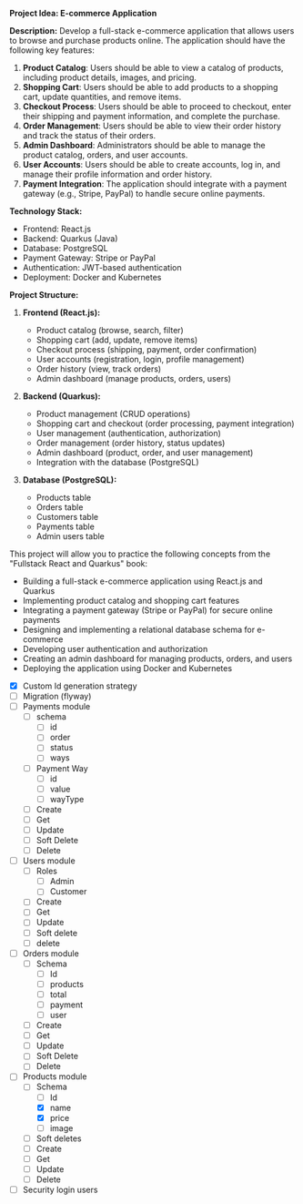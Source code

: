 **Project Idea: E-commerce Application**

**Description:** Develop a full-stack e-commerce application that allows users to browse and purchase products online. The application should have the following key features:

1. **Product Catalog**: Users should be able to view a catalog of products, including product details, images, and pricing.
2. **Shopping Cart**: Users should be able to add products to a shopping cart, update quantities, and remove items.
3. **Checkout Process**: Users should be able to proceed to checkout, enter their shipping and payment information, and complete the purchase.
4. **Order Management**: Users should be able to view their order history and track the status of their orders.
5. **Admin Dashboard**: Administrators should be able to manage the product catalog, orders, and user accounts.
6. **User Accounts**: Users should be able to create accounts, log in, and manage their profile information and order history.
7. **Payment Integration**: The application should integrate with a payment gateway (e.g., Stripe, PayPal) to handle secure online payments.

**Technology Stack:**

- Frontend: React.js
- Backend: Quarkus (Java)
- Database: PostgreSQL
- Payment Gateway: Stripe or PayPal
- Authentication: JWT-based authentication
- Deployment: Docker and Kubernetes

**Project Structure:**

1. **Frontend (React.js):**
    
    - Product catalog (browse, search, filter)
    - Shopping cart (add, update, remove items)
    - Checkout process (shipping, payment, order confirmation)
    - User accounts (registration, login, profile management)
    - Order history (view, track orders)
    - Admin dashboard (manage products, orders, users)
2. **Backend (Quarkus):**
    
    - Product management (CRUD operations)
    - Shopping cart and checkout (order processing, payment integration)
    - User management (authentication, authorization)
    - Order management (order history, status updates)
    - Admin dashboard (product, order, and user management)
    - Integration with the database (PostgreSQL)
3. **Database (PostgreSQL):**
    
    - Products table
    - Orders table
    - Customers table
    - Payments table
    - Admin users table

This project will allow you to practice the following concepts from the "Fullstack React and Quarkus" book:

- Building a full-stack e-commerce application using React.js and Quarkus
- Implementing product catalog and shopping cart features
- Integrating a payment gateway (Stripe or PayPal) for secure online payments
- Designing and implementing a relational database schema for e-commerce
- Developing user authentication and authorization
- Creating an admin dashboard for managing products, orders, and users
- Deploying the application using Docker and Kubernetes

- [x] Custom Id generation strategy
- [ ] Migration (flyway)
- [ ] Payments module
	- [ ] schema
		- [ ] id
		- [ ] order
		- [ ] status
		- [ ] ways
	- [ ] Payment Way
		- [ ] id
		- [ ] value
		- [ ] wayType
	- [ ] Create
	- [ ] Get
	- [ ] Update
	- [ ] Soft Delete
	- [ ] Delete
- [ ] Users module
	- [ ] Roles
		- [ ] Admin
		- [ ] Customer
	- [ ] Create
	- [ ] Get
	- [ ] Update
	- [ ] Soft delete
	- [ ] delete
- [ ] Orders module
	- [ ] Schema
		- [ ] Id
		- [ ] products
		- [ ] total
		- [ ] payment
		- [ ] user
	- [ ] Create
	- [ ] Get
	- [ ] Update
	- [ ] Soft Delete
	- [ ] Delete
- [ ] Products module
	- [ ] Schema
		- [ ] Id
		- [x] name
		- [x] price
		- [ ] image
	- [ ] Soft deletes
	- [ ] Create
	- [ ] Get
	- [ ] Update
	- [ ] Delete
- [ ] Security login users